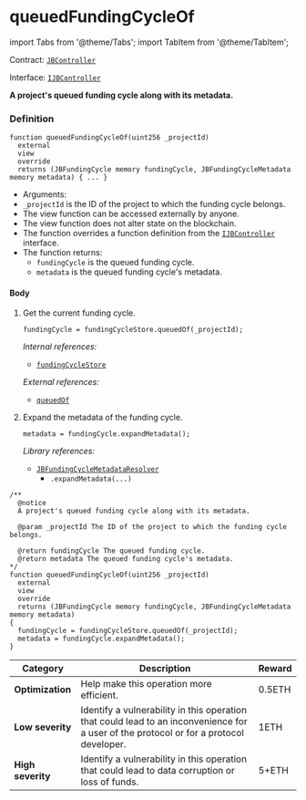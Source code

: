 # queuedFundingCycleOf

import Tabs from '@theme/Tabs';
import TabItem from '@theme/TabItem';

Contract: [`JBController`](/dev/api/v3/contracts/or-controllers/jbcontroller/README.md)​‌

Interface: [`IJBController`](/dev/api/v3/interfaces/ijbcontroller.md)

<Tabs>
<TabItem value="Step by step" label="Step by step">

**A project's queued funding cycle along with its metadata.**


### Definition

```
function queuedFundingCycleOf(uint256 _projectId)
  external
  view
  override
  returns (JBFundingCycle memory fundingCycle, JBFundingCycleMetadata memory metadata) { ... }
```

* Arguments:
* `_projectId` is the ID of the project to which the funding cycle belongs.
* The view function can be accessed externally by anyone.
* The view function does not alter state on the blockchain.
* The function overrides a function definition from the [`IJBController`](/dev/api/v3/interfaces/ijbcontroller.md) interface.
* The function returns:
  * `fundingCycle` is the queued funding cycle.
  * `metadata` is the queued funding cycle's metadata.

#### Body

1.  Get the current funding cycle.

    ```
    fundingCycle = fundingCycleStore.queuedOf(_projectId);
    ```

    _Internal references:_

    * [`fundingCycleStore`](/dev/api/v3/contracts/or-controllers/jbcontroller/properties/fundingcyclestore.md)

    _External references:_

    * [`queuedOf`](/dev/api/v3/contracts/jbfundingcyclestore/read/queuedof.md)
2.  Expand the metadata of the funding cycle.

    ```
    metadata = fundingCycle.expandMetadata();
    ```

    _Library references:_

    * [`JBFundingCycleMetadataResolver`](/dev/api/v3/libraries/jbfundingcyclemetadataresolver.md)<br/>
      * `.expandMetadata(...)`
      
</TabItem>

<TabItem value="Code" label="Code">

```
/** 
  @notice
  A project's queued funding cycle along with its metadata.

  @param _projectId The ID of the project to which the funding cycle belongs.

  @return fundingCycle The queued funding cycle.
  @return metadata The queued funding cycle's metadata.
*/
function queuedFundingCycleOf(uint256 _projectId)
  external
  view
  override
  returns (JBFundingCycle memory fundingCycle, JBFundingCycleMetadata memory metadata)
{
  fundingCycle = fundingCycleStore.queuedOf(_projectId);
  metadata = fundingCycle.expandMetadata();
}
```

</TabItem>

<TabItem value="Bug bounty" label="Bug bounty">

| Category          | Description                                                                                                                            | Reward |
| ----------------- | -------------------------------------------------------------------------------------------------------------------------------------- | ------ |
| **Optimization**  | Help make this operation more efficient.                                                                                               | 0.5ETH |
| **Low severity**  | Identify a vulnerability in this operation that could lead to an inconvenience for a user of the protocol or for a protocol developer. | 1ETH   |
| **High severity** | Identify a vulnerability in this operation that could lead to data corruption or loss of funds.                                        | 5+ETH  |

</TabItem>
</Tabs>

